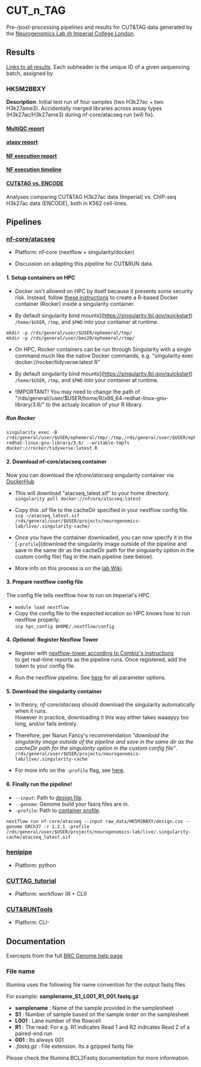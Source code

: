 # CUT_n_TAG

Pre-/post-processing pipelines and results for CUT&TAG data generated by the [Neurogenomics Lab @ Imperial College London](https://www.neurogenomics.co.uk/).   


## Results  

[Links to all results](https://neurogenomics.github.io/CUT_n_TAG/scripts/nf-core_atacseq_results.html).
Each subheader is the unique ID of a given sequencing batch, assigned by 

### HK5M2BBXY  

**Description**: Initial test run of four samples (two H3k27ac + two H3k27ame3). Accidentally merged libraries across assay types (H3k27ac/H3k27ame3) during nf-core/atacseq run (will fix).  

#### [MultiQC report](https://neurogenomics.github.io/CUT_n_TAG/web/processed_data/HK5M2BBXY/multiqc/narrowPeak/multiqc_report.html)  

#### [ataqv report](https://neurogenomics.github.io/CUT_n_TAG/web/processed_data/HK5M2BBXY/bwa/mergedLibrary/ataqv/narrowPeak/html/html/index.html)  

#### [NF execution report](https://neurogenomics.github.io/CUT_n_TAG/web/processed_data/HK5M2BBXY/pipeline_info/execution_report.html)  

#### [NF execution timeline](https://neurogenomics.github.io/CUT_n_TAG/web/processed_data/HK5M2BBXY/pipeline_info/execution_timeline.html)  

#### [CUT&TAG vs. ENCODE](https://neurogenomics.github.io/CUT_n_TAG/scripts/visualize_peaks.html)  

Analyses comparing CUT&TAG H3k27ac data (Imperial) vs. ChIP-seq H3k27ac data (ENCODE), both in K562 cell-lines.  



## Pipelines

### [nf-core/atacseq](https://nf-co.re/atacseq)  

- Platform: nf-core (nextflow + singularity/docker)   

- Discussion on adapting this pipeline for CUT&RUN data.  

 
#### 1. Setup  containers on HPC   

- Docker isn't allowed on HPC by itself because it presents some security risk. Instead, follow [these instructions](https://osf.io/6w7f9/wiki/Computing/) to create a R-based Docker container (Rocker) inside a singularity container.  

- By default singularity bind mounts](https://singularity.lbl.gov/quickstart) `/home/$USER`, `/tmp`, and `$PWD` into your container at runtime.  

```
mkdir -p /rds/general/user/$USER/ephemeral/tmp/  
mkdir -p /rds/general/user/bms20/ephemeral/rtmp/ 
```

- On HPC, Rocker containers can be run through Singularity with a single command much like the native Docker commands, e.g. "singularity exec docker://rocker/tidyverse:latest R"

- By default singularity bind mounts](https://singularity.lbl.gov/quickstart) `/home/$USER`, `/tmp`, and `$PWD` into your container at runtime. 

- !IMPORTANT! You may need to change the path of "/rds/general//user/$USER/home/R/x86_64-redhat-linux-gnu-library/3.6/" to the actualy location of your R library.  

##### Run Rocker  

```
singularity exec -B /rds/general/user/$USER/ephemeral/tmp/:/tmp,/rds/general/user/$USER/ephemeral/tmp/:/var/tmp,/rds/general/user/$USER/ephemeral/rtmp/:/rds/general/user/$USER/home/R/x86_64-redhat-linux-gnu-library/3.6/ --writable-tmpfs docker://rocker/tidyverse:latest R
``` 

#### 2. Download nf-core/atacseq container  

Now you can download the *nfcore/atacseq* singularity container via [DockerHub](https://hub.docker.com/r/nfcore/atacseq/)   

- This will download "atacseq_latest.sif" to your home directory.
`singularity pull docker://nfcore/atacseq:latest` 

- Copy this .sif file to the cacheDir specified in your nextflow config file.  
`scp ~/atacseq_latest.sif /rds/general/user/$USER/projects/neurogenomics-lab/live/.singularity-cache/` 

- Once you have the container downloaded, you can now specify it in the [`-profile`](download the singularity image outside of the pipeline and save in the same dir as the cacheDir path for the singularity option in the custom config file) flag in the main pipeline (see below).  
- More info on this process is on the [lab Wiki](https://osf.io/6w7f9/wiki/Computing/).

#### 3. Prepare nextflow config file  

The config file tells nextflow how to run on Imperial's HPC.    
- `module load nextflow`  
- Copy the config file to the expected location so HPC knows how to run nextflow properly:  
 `scp hpc_config $HOME/.nextflow/config`

#### 4. *Optional*: Register Nexflow Tower  

- Register with [nextflow-tower according to Combiz's instructions](https://combiz.github.io/scflow-manual/example-run.html#enable-nextflow-tower)  
to get real-time reports as the pipeline runs. Once registered, add the token to your config file.  

-  Run the nextflow pipeline. See [here](https://nf-co.re/atacseq/1.2.1/parameters) for all parameter options.  

#### 5. Download the singularity container  

- In theory, *nf-core/atacseq* should download the singularity automatically when it runs.  
However in practice, downloading it this way either takes waaayyy too long, and/or fails entirely. 

- Therefore, per Narun Fancy's recommendation *"download the singularity image outside of the pipeline and save in the same dir as the cacheDir path for the singularity option in the custom config file"*. 
`/rds/general/user/$USER/projects/neurogenomics-lab/live/.singularity-cache`  

- For more info on the `-profile` flag, see [here](https://nf-co.re/atacseq/1.2.1/usage#profile).  

#### 6. Finally run the pipeline!  
- `--input`: Path to [design file](https://nf-co.re/atacseq/1.2.1/usage#input).  
- `--genome`: Genome build your fasrq files are in.  
- `-profile`: Path to [container profile](https://nf-co.re/atacseq/1.2.1/usage#profile).   

`nextflow run nf-core/atacseq --input raw_data/HK5M2BBXY/design.csv --genome GRCh37 -r 1.2.1 -profile /rds/general/user/$USER/projects/neurogenomics-lab/live/.singularity-cache/atacseq_latest.sif` 




### [henipipe](https://pypi.org/project/henipipe/)  
- Platform: python  

### [CUTTAG_tutorial](https://yezhengstat.github.io/CUTTag_tutorial/)  
- Platform: workflowr (R + CLI)  

### [CUT&RUNTools](https://genomebiology.biomedcentral.com/articles/10.1186/s13059-019-1802-4)  
- Platform: CLI- 



## Documentation

Exercepts from the full [BRC Genome help page](https://imperial-genomics-facility.github.io/igf-pipeline-help/index.html)

### File name
Illumina uses the following file name convention for the output fastq files

For example: **samplename_S1_L001_R1_001.fastq.gz**   

- **samplename** : Name of the sample provided in the samplesheet  
- **S1** : Number of sample based on the sample order on the samplesheet  
- **L001** : Lane number of the flowcell  
- **R1** : The read. For e.g. R1 indicates Read 1 and R2 indicates Read 2 of a paired-end run  
- **001** : Its always 001  
- *.fastq.gz* : File extension. Its a gzipped fastq file  

Please check the Illumina BCL2Fastq documentation for more information.
